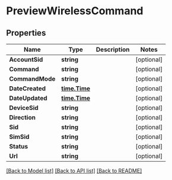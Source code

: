 # PreviewWirelessCommand

## Properties

Name | Type | Description | Notes
------------ | ------------- | ------------- | -------------
**AccountSid** | **string** |  | [optional] 
**Command** | **string** |  | [optional] 
**CommandMode** | **string** |  | [optional] 
**DateCreated** | [**time.Time**](time.Time.md) |  | [optional] 
**DateUpdated** | [**time.Time**](time.Time.md) |  | [optional] 
**DeviceSid** | **string** |  | [optional] 
**Direction** | **string** |  | [optional] 
**Sid** | **string** |  | [optional] 
**SimSid** | **string** |  | [optional] 
**Status** | **string** |  | [optional] 
**Url** | **string** |  | [optional] 

[[Back to Model list]](../README.md#documentation-for-models) [[Back to API list]](../README.md#documentation-for-api-endpoints) [[Back to README]](../README.md)


